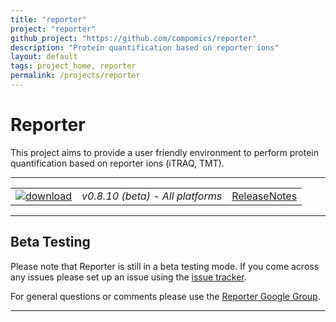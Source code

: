 ```yaml
---
title: "reporter"
project: "reporter"
github_project: "https://github.com/compomics/reporter"
description: "Protein quantification based on reporter ions"
layout: default
tags: project_home, reporter
permalink: /projects/reporter
---
```


# Reporter #

This project aims to provide a user friendly environment to perform protein quantification based on reporter ions (iTRAQ, TMT).

---

|   |   |   |
| :------------------------- | :---------------: | :--: |
| [![download](https://github.com/compomics/reporter/wiki/images/download_button.png)](http://genesis.ugent.be/maven2/eu/isas/reporter/Reporter/0.8.10/Reporter-0.8.10.zip) | *v0.8.10 (beta) - All platforms* | [ReleaseNotes](/projects/reporter/wiki/ReleaseNotes) |

---

## Beta Testing ##

Please note that Reporter is still in a beta testing mode. If you come across any issues please set up an issue using the [issue tracker](https://github.com/compomics/reporter/issues).

For general questions or comments please use the [Reporter Google Group](https://groups.google.com/forum/#!forum/reporter_software).

---
